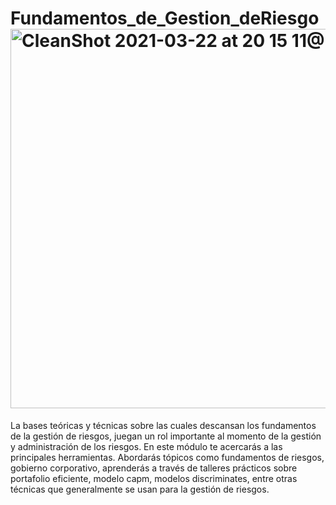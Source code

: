 # Fundamentos_de_Gestion_deRiesgo<img width="607" alt="CleanShot 2021-03-22 at 20 15 11@2x" src="https://user-images.githubusercontent.com/57094326/112045587-503e4b80-8b4b-11eb-90b1-de9ef2c56a47.png">

La bases teóricas y técnicas sobre las cuales descansan los  fundamentos de la gestión de riesgos, juegan un rol importante al momento de la gestión y administración de los riesgos. En este módulo te acercarás a las  principales herramientas.  Abordarás tópicos como fundamentos de riesgos, gobierno corporativo, aprenderás a través de talleres prácticos sobre portafolio eficiente, modelo capm, modelos discriminates, entre otras técnicas que generalmente se usan para la gestión de riesgos.

